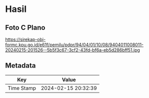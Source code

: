 # Hasil

## Foto C Plano

https://sirekap-obj-formc.kpu.go.id/e61f/pemilu/pdpr/94/04/01/10/08/9404011008011-20240215-201526--5b5f3c67-3cf2-43fd-bf6a-eb5d286bff51.jpg


## Metadata

| Key        | Value               |
| ---------- | ------------------- |
| Time Stamp | 2024-02-15 20:32:39 |




